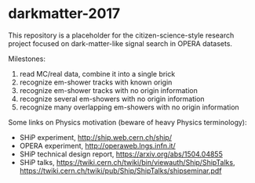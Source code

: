 # darkmatter-2017

This repository is a placeholder for the citizen-science-style research project focused on dark-matter-like signal search in OPERA datasets.

Milestones:

1. read MC/real data, combine it into a single brick
2. recognize em-shower tracks with known origin
3. recognize em-shower tracks with no origin information
4. recognize several em-showers with no origin information
5. recognize many overlapping em-showers with no origin information

Some links on Physics motivation (beware of heavy Physics terminology):
- SHiP experiment, http://ship.web.cern.ch/ship/
- OPERA experiment, http://operaweb.lngs.infn.it/
- SHiP technical design report, https://arxiv.org/abs/1504.04855
- SHiP talks, https://twiki.cern.ch/twiki/bin/viewauth/Ship/ShipTalks, https://twiki.cern.ch/twiki/pub/Ship/ShipTalks/shipseminar.pdf


